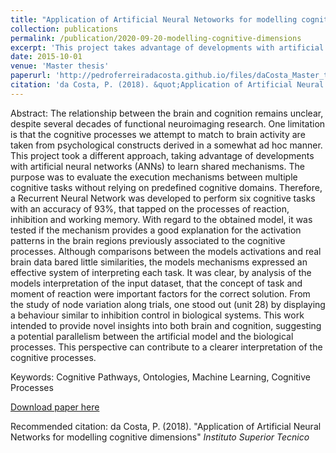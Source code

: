 ```yaml
---
title: "Application of Artificial Neural Netoworks for modelling cognitive dimensions"
collection: publications
permalink: /publication/2020-09-20-modelling-cognitive-dimensions
excerpt: 'This project takes advantage of developments with artificial neural networks to learn shared mechanisms of cognitive tasks'
date: 2015-10-01
venue: 'Master thesis'
paperurl: 'http://pedroferreiradacosta.github.io/files/daCosta_Master_thesis.pdf'
citation: 'da Costa, P. (2018). &quot;Application of Artificial Neural Networks for modelling cognitive dimensions.&quot; <i>Instituto Superior Tecnico</i>'
---
```

Abstract: The relationship between the brain and cognition remains unclear, despite several decades of functional neuroimaging research. One limitation is that the cognitive processes we attempt to match to brain activity are taken from psychological constructs derived in a somewhat ad hoc manner. This project took a different approach, taking advantage of developments with artificial neural networks (ANNs) to learn shared mechanisms. The purpose was to evaluate the execution mechanisms between multiple cognitive tasks without relying on predefined cognitive domains. Therefore, a Recurrent Neural Network was developed to perform six cognitive tasks with an accuracy of 93%, that tapped on the processes of reaction, inhibition and working memory. With regard to the obtained model, it was tested if the mechanism provides a good explanation for the activation patterns in the brain regions previously associated to the cognitive processes. Although comparisons between the models activations and real brain data bared little similarities, the models mechanisms expressed an effective system of interpreting each task. It was clear, by analysis of the models interpretation of the input dataset, that the concept of task and moment of reaction were important factors for the correct solution. From the study of node variation along trials, one stood out (unit 28) by displaying a behaviour similar to inhibition control in biological systems. This work intended to provide novel insights into both brain and cognition, suggesting a potential parallelism between the artificial model and the biological processes. This perspective can contribute to a clearer interpretation of the cognitive processes.

Keywords: Cognitive Pathways, Ontologies, Machine Learning, Cognitive Processes

[Download paper here](http://pedroferreiradacosta.github.io/files/Master_thesis.pdf)

Recommended citation: da Costa, P. (2018). "Application of Artificial Neural Networks for modelling cognitive dimensions"  <i>Instituto Superior Tecnico</i>